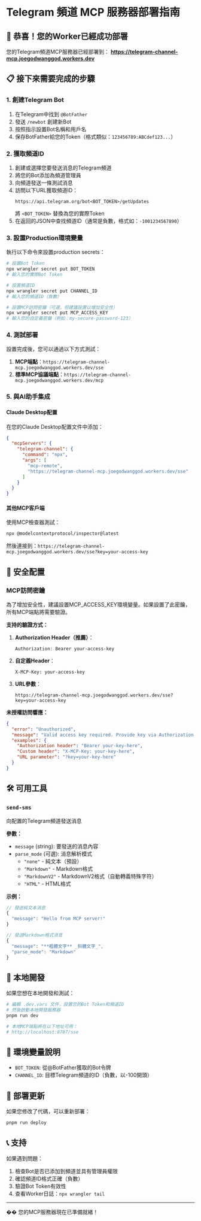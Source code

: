 # Telegram 頻道 MCP 服務器部署指南

## 🎉 恭喜！您的Worker已經成功部署

您的Telegram頻道MCP服務器已經部署到：
**https://telegram-channel-mcp.joegodwanggod.workers.dev**

## 📋 接下來需要完成的步驟

### 1. 創建Telegram Bot

1. 在Telegram中找到 `@BotFather`
2. 發送 `/newbot` 創建新Bot
3. 按照指示設置Bot名稱和用戶名
4. 保存BotFather給您的Token（格式類似：`123456789:ABCdef123...`）

### 2. 獲取頻道ID

1. 創建或選擇您要發送消息的Telegram頻道
2. 將您的Bot添加為頻道管理員
3. 向頻道發送一條測試消息
4. 訪問以下URL獲取頻道ID：
   ```
   https://api.telegram.org/bot<BOT_TOKEN>/getUpdates
   ```
   將 `<BOT_TOKEN>` 替換為您的實際Token
5. 在返回的JSON中查找頻道ID（通常是負數，格式如：`-1001234567890`）

### 3. 設置Production環境變量

執行以下命令來設置production secrets：

```bash
# 設置Bot Token
npx wrangler secret put BOT_TOKEN
# 輸入您的實際Bot Token

# 設置頻道ID  
npx wrangler secret put CHANNEL_ID
# 輸入您的頻道ID（負數）

# 設置MCP訪問密鑰（可選，但建議設置以增加安全性）
npx wrangler secret put MCP_ACCESS_KEY
# 輸入您的自定義密鑰（例如：my-secure-password-123）
```

### 4. 測試部署

設置完成後，您可以通過以下方式測試：

1. **MCP端點**：`https://telegram-channel-mcp.joegodwanggod.workers.dev/sse`
2. **標準MCP協議端點**：`https://telegram-channel-mcp.joegodwanggod.workers.dev/mcp`

### 5. 與AI助手集成

#### Claude Desktop配置

在您的Claude Desktop配置文件中添加：

```json
{
  "mcpServers": {
    "telegram-channel": {
      "command": "npx",
      "args": [
        "mcp-remote",
        "https://telegram-channel-mcp.joegodwanggod.workers.dev/sse"
      ]
    }
  }
}
```

#### 其他MCP客戶端

使用MCP檢查器測試：
```bash
npx @modelcontextprotocol/inspector@latest
```

然後連接到：`https://telegram-channel-mcp.joegodwanggod.workers.dev/sse?key=your-access-key`

## 🔐 安全配置

### MCP訪問密鑰

為了增加安全性，建議設置MCP_ACCESS_KEY環境變量。如果設置了此密鑰，所有MCP端點將需要驗證。

**支持的驗證方式：**

1. **Authorization Header（推薦）**：
   ```
   Authorization: Bearer your-access-key
   ```

2. **自定義Header**：
   ```
   X-MCP-Key: your-access-key
   ```

3. **URL參數**：
   ```
   https://telegram-channel-mcp.joegodwanggod.workers.dev/sse?key=your-access-key
   ```

**未授權訪問響應：**
```json
{
  "error": "Unauthorized",
  "message": "Valid access key required. Provide key via Authorization header, X-MCP-Key header, or ?key= parameter.",
  "examples": {
    "Authorization header": "Bearer your-key-here",
    "Custom header": "X-MCP-Key: your-key-here",
    "URL parameter": "?key=your-key-here"
  }
}
```

## 🛠️ 可用工具

### `send-sms`

向配置的Telegram頻道發送消息

**參數：**
- `message` (string): 要發送的消息內容
- `parse_mode` (可選): 消息解析模式
  - `"none"` - 純文本（預設）
  - `"Markdown"` - Markdown格式
  - `"MarkdownV2"` - MarkdownV2格式（自動轉義特殊字符）
  - `"HTML"` - HTML格式

**示例：**
```javascript
// 發送純文本消息
{
  "message": "Hello from MCP server!"
}

// 發送Markdown格式消息
{
  "message": "**粗體文字** _斜體文字_",
  "parse_mode": "Markdown"
}
```

## 🔧 本地開發

如果您想在本地開發和測試：

```bash
# 編輯 .dev.vars 文件，設置您的Bot Token和頻道ID
# 然後啟動本地開發服務器
pnpm run dev

# 本地MCP端點將在以下地址可用：
# http://localhost:8787/sse
```

## 📝 環境變量說明

- `BOT_TOKEN`: 從@BotFather獲取的Bot令牌
- `CHANNEL_ID`: 目標Telegram頻道的ID（負數，以-100開頭）

## 🚀 部署更新

如果您修改了代碼，可以重新部署：

```bash
pnpm run deploy
```

## 📞 支持

如果遇到問題：
1. 檢查Bot是否已添加到頻道並具有管理員權限
2. 確認頻道ID格式正確（負數）
3. 驗證Bot Token有效性
4. 查看Worker日誌：`npx wrangler tail`

---

�� 您的MCP服務器現在已準備就緒！ 